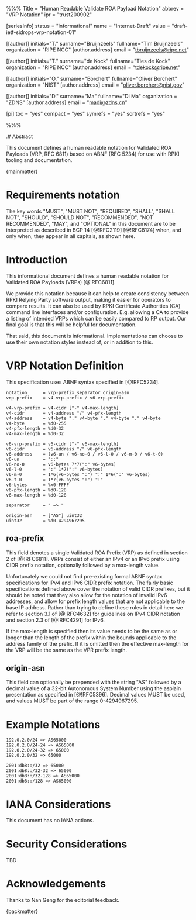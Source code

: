 %%%
Title = "Human Readable Validate ROA Payload Notation"
abbrev = "VRP Notation"
ipr = "trust200902"

[seriesInfo]
status = "informational"
name = "Internet-Draft"
value = "draft-ietf-sidrops-vrp-notation-01"

[[author]]
initials="T."
surname="Bruijnzeels"
fullname="Tim Bruijnzeels"
organization = "RIPE NCC"
  [author.address]
  email = "tbruijnzeels@ripe.net"

[[author]]
initials="T."
surname="de Kock"
fullname="Ties de Kock"
organization = "RIPE NCC"
  [author.address]
  email = "tdekock@ripe.net"

[[author]]
initials="O."
surname="Borchert"
fullname="Oliver Borchert"
organization = "NIST"
  [author.address]
  email = "oliver.borchert@nist.gov"

[[author]]
initials="D."
surname="Ma"
fullname="Di Ma"
organization = "ZDNS"
  [author.address]
  email = "madi@zdns.cn"

[pi]
 toc = "yes"
 compact = "yes"
 symrefs = "yes"
 sortrefs = "yes"

%%%

.# Abstract

This document defines a human readable notation for Validated ROA
Payloads (VRP, RFC 6811) based on ABNF (RFC 5234) for use with RPKI
tooling and documentation.

{mainmatter}

# Requirements notation

The key words "MUST", "MUST NOT", "REQUIRED", "SHALL", "SHALL NOT", "SHOULD",
"SHOULD NOT", "RECOMMENDED", "NOT RECOMMENDED", "MAY", and "OPTIONAL" in
this document are to be interpreted as described in BCP 14 [@!RFC2119]
[@!RFC8174] when, and only when, they appear in all capitals, as shown here.

# Introduction

This informational document defines a human readable notation for
Validated ROA Payloads (VRPs) [@!RFC6811].

We provide this notation because it can help to create consistency
between RPKI Relying Party software output, making it easier for operators
to compare results. It can also be used by RPKI Certificate Authorities
(CA) command line interfaces and/or configuration. E.g. allowing a CA to
provide a listing of intended VRPs which can be easily compared to RP
output. Our final goal is that this will be helpful for documentation.

That said, this document is informational. Implementations can choose
to use their own notation styles instead of, or in addition to this.

# VRP Notation Definition

This specification uses ABNF syntax specified in [@!RFC5234].

~~~
notation      = vrp-prefix separator origin-asn
vrp-prefix    = v4-vrp-prefix / v6-vrp-prefix

v4-vrp-prefix = v4-cidr ["-" v4-max-length]
v4-cidr       = v4-address "/" v4-pfx-length
v4-address    = v4-byte "." v4-byte "." v4-byte "." v4-byte
v4-byte       = %d0-255
v4-pfx-length = %d0-32
v4-max-length = %d0-32

v6-vrp-prefix = v6-cidr ["-" v6-max-length]
v6-cidr       = v6-address "/" v6-pfx-length
v6-address    = (v6-un / v6-no-0 / v6-l-0 / v6-m-0 / v6-t-0)
v6-un         = "::"
v6-no-0       = v6-bytes 7*7(":" v6-bytes)
v6-l-0        = ":" 1*7(":" v6-bytes)
v6-m-0        = 1*6(v6-bytes ":") ":" 1*6(":" v6-bytes)
v6-t-0        = 1*7(v6-bytes ":") ":"
v6-bytes      = %x0-FFFF
v6-pfx-length = %d0-128
v6-max-length = %d0-128

separator     = " => "

origin-asn    = ["AS"] uint32
uint32        = %d0-4294967295
~~~

## roa-prefix

This field denotes a single Validated ROA Prefix (VRP) as defined in
section 2 of [@!RFC6811]. VRPs consist of either an IPv4 or an IPv6
prefix using CIDR prefix notation, optionally followed by a max-length
value.

Unfortunately we could not find pre-existing formal ABNF syntax
specifications for IPv4 and IPv6 CIDR prefix notation. The fairly basic
specifications defined above cover the notation of valid CIDR prefixes,
but it should be noted that they also allow for the notation of invalid
IPv6 addresses, and allow for prefix length values that are not applicable
to the base IP address. Rather than trying to define these rules in detail
here we refer to section 3.1 of [@!RFC4632] for guidelines on IPv4 CIDR
notation and section 2.3 of [@!RFC4291] for IPv6.

If the max-length is specified then its value needs to be the same as or
longer than the length of the prefix within the bounds applicable to the
address family of the prefix. If it is omitted then the effective
max-length for the VRP will be the same as the VPR prefix length.

## origin-asn

This field can optionally be prepended with the string "AS" followed by
a decimal value of a 32-bit Autonomous System Number using the asplain
presentation as specified in [@!RFC5396]. Decimal values MUST be used,
and values MUST be part of the range 0-4294967295.

# Example Notations

~~~
192.0.2.0/24 => AS65000
192.0.2.0/24-24 => AS65000
192.0.2.0/24-32 => 65000
192.0.2.0/32 => 65000

2001:db8::/32 => 65000
2001:db8::/32-32 => 65000
2001:db8::/32-128 => AS65000
2001:db8::/128 => AS65000
~~~

# IANA Considerations

This document has no IANA actions.

# Security Considerations

TBD

# Acknowledgements

Thanks to Nan Geng for the editorial feedback.

{backmatter}
